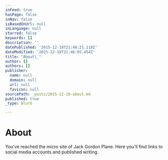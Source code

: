 ```yaml
---
inFeed: true
hasPage: false
inNav: false
isBasedOnUrl: null
inLanguage: null
starred: false
keywords: []
description: ''
datePublished: '2015-12-10T21:46:21.118Z'
dateModified: '2015-12-10T21:46:05.454Z'
title: "About\_"
author: []
authors: []
publisher:
  name: null
  domain: null
  url: null
  favicon: null
sourcePath: _posts/2015-12-10-about.md
published: true
_type: Blurb

---
```

# About 

You've reached the micro site of Jack Gordon Plane. Here you'll find links to social media accounts and published writing.